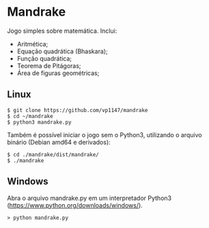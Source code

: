 # Mandrake
Jogo simples sobre matemática.
Inclui:
- Aritmética;
- Equação quadrática (Bhaskara);
- Função quadrática;
- Teorema de Pitágoras;
- Área de figuras geométricas;

## Linux
```
$ git clone https://github.com/vp1147/mandrake
$ cd ~/mandrake
$ python3 mandrake.py
```
Também é possível iniciar o jogo sem o Python3, utilizando o arquivo binário (Debian amd64 e derivados):
```
$ cd ./mandrake/dist/mandrake/
$ ./mandrake
```
## Windows
Abra o arquivo mandrake.py em um interpretador Python3 (https://www.python.org/downloads/windows/).
```
> python mandrake.py
```
